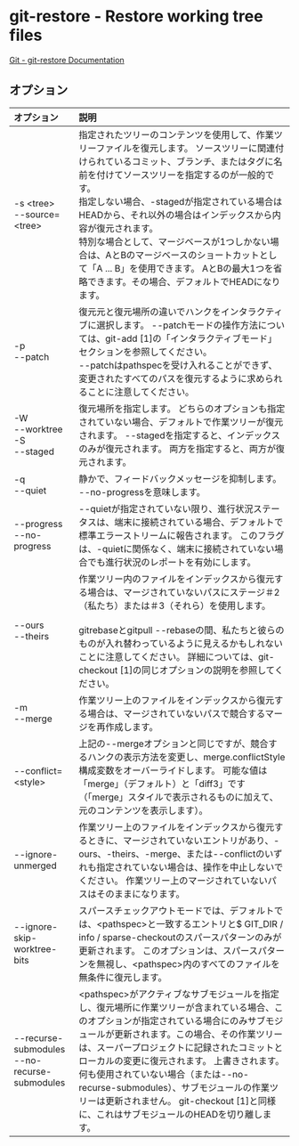 # git-restore - Restore working tree files

[Git - git-restore Documentation](https://git-scm.com/docs/git-restore)

## オプション

|オプション|説明|
|:--|:--|
|-s \<tree><br>--source=\<tree>|指定されたツリーのコンテンツを使用して、作業ツリーファイルを復元します。 ソースツリーに関連付けられているコミット、ブランチ、またはタグに名前を付けてソースツリーを指定するのが一般的です。<br>指定しない場合、-stagedが指定されている場合はHEADから、それ以外の場合はインデックスから内容が復元されます。<br>特別な場合として、マージベースが1つしかない場合は、AとBのマージベースのショートカットとして「A ... B」を使用できます。 AとBの最大1つを省略できます。その場合、デフォルトでHEADになります。|
|-p<br>--patch|復元元と復元場所の違いでハンクをインタラクティブに選択します。 --patchモードの操作方法については、git-add [1]の「インタラクティブモード」セクションを参照してください。<br>--patchはpathspecを受け入れることができず、変更されたすべてのパスを復元するように求められることに注意してください。|
|-W<br>--worktree<br>-S<br>--staged|復元場所を指定します。 どちらのオプションも指定されていない場合、デフォルトで作業ツリーが復元されます。 --stagedを指定すると、インデックスのみが復元されます。 両方を指定すると、両方が復元されます。|
|-q<br>--quiet|静かで、フィードバックメッセージを抑制します。 --no-progressを意味します。|
|--progress<br>--no-progress|--quietが指定されていない限り、進行状況ステータスは、端末に接続されている場合、デフォルトで標準エラーストリームに報告されます。 このフラグは、-quietに関係なく、端末に接続されていない場合でも進行状況のレポートを有効にします。|
|--ours<br>--theirs|作業ツリー内のファイルをインデックスから復元する場合は、マージされていないパスにステージ＃2（私たち）または＃3（それら）を使用します。<br><br>gitrebaseとgitpull --rebaseの間、私たちと彼らのものが入れ替わっているように見えるかもしれないことに注意してください。 詳細については、git-checkout [1]の同じオプションの説明を参照してください。|
|-m<br>--merge|作業ツリー上のファイルをインデックスから復元する場合は、マージされていないパスで競合するマージを再作成します。|
|--conflict=\<style>|上記の--mergeオプションと同じですが、競合するハンクの表示方法を変更し、merge.conflictStyle構成変数をオーバーライドします。 可能な値は「merge」（デフォルト）と「diff3」です（「merge」スタイルで表示されるものに加えて、元のコンテンツを表示します）。|
|--ignore-unmerged|作業ツリー上のファイルをインデックスから復元するときに、マージされていないエントリがあり、-ours、-theirs、-merge、または--conflictのいずれも指定されていない場合は、操作を中止しないでください。 作業ツリー上のマージされていないパスはそのままになります。|
|--ignore-skip-worktree-bits|スパースチェックアウトモードでは、デフォルトでは、\<pathspec>と一致するエントリと$ GIT_DIR / info / sparse-checkoutのスパースパターンのみが更新されます。 このオプションは、スパースパターンを無視し、\<pathspec>内のすべてのファイルを無条件に復元します。|
|--recurse-submodules<br>--no-recurse-submodules|\<pathspec>がアクティブなサブモジュールを指定し、復元場所に作業ツリーが含まれている場合、このオプションが指定されている場合にのみサブモジュールが更新されます。この場合、その作業ツリーは、スーパープロジェクトに記録されたコミットとローカルの変更に復元されます。 上書きされます。 何も使用されていない場合（または--no-recurse-submodules）、サブモジュールの作業ツリーは更新されません。 git-checkout [1]と同様に、これはサブモジュールのHEADを切り離します。|
